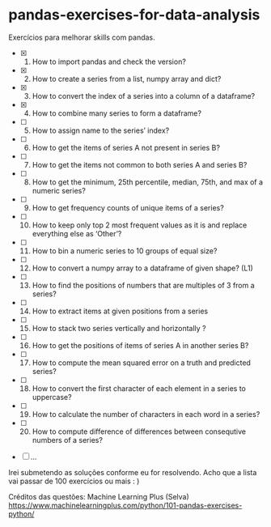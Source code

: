 # pandas-exercises-for-data-analysis
Exercícios para melhorar skills com pandas.

- [x] 1) How to import pandas and check the version?
- [x] 2) How to create a series from a list, numpy array and dict?
- [x] 3) How to convert the index of a series into a column of a dataframe?
- [x] 4) How to combine many series to form a dataframe?
- [ ] 5) How to assign name to the series’ index?
- [ ] 6) How to get the items of series A not present in series B?
- [ ] 7) How to get the items not common to both series A and series B?
- [ ] 8) How to get the minimum, 25th percentile, median, 75th, and max of a numeric series?
- [ ] 9) How to get frequency counts of unique items of a series?
- [ ] 10) How to keep only top 2 most frequent values as it is and replace everything else as ‘Other’?
- [ ] 11) How to bin a numeric series to 10 groups of equal size?
- [ ] 12) How to convert a numpy array to a dataframe of given shape? (L1)
- [ ] 13) How to find the positions of numbers that are multiples of 3 from a series?
- [ ] 14) How to extract items at given positions from a series
- [ ] 15) How to stack two series vertically and horizontally ?
- [ ] 16) How to get the positions of items of series A in another series B?
- [ ] 17) How to compute the mean squared error on a truth and predicted series?
- [ ] 18) How to convert the first character of each element in a series to uppercase?
- [ ] 19) How to calculate the number of characters in each word in a series?
- [ ] 20) How to compute difference of differences between consequtive numbers of a series?
- [ ] ...



Irei submetendo as soluções conforme eu for resolvendo. Acho que a lista vai passar de 100 exercícios ou mais : )

Créditos das questões: Machine Learning Plus (Selva) <https://www.machinelearningplus.com/python/101-pandas-exercises-python/>

